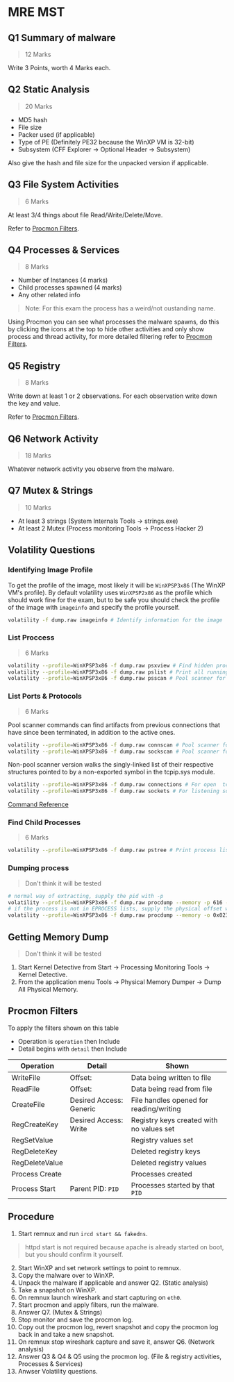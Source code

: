 # MRE MST

## Q1 Summary of malware
> 12 Marks

Write 3 Points, worth 4 Marks each.

## Q2 Static Analysis
> 20 Marks

- MD5 hash
- File size
- Packer used (if applicable)
- Type of PE (Definitely PE32 because the WinXP VM is 32-bit)
- Subsystem (CFF Explorer -> Optional Header -> Subsystem)

Also give the hash and file size for the unpacked version if applicable.

## Q3 File System Activities
> 6 Marks

At least 3/4 things about file Read/Write/Delete/Move.

Refer to [Procmon Filters](#procmon-filters).

## Q4 Processes & Services
> 8 Marks

- Number of Instances (4 marks)
- Child processes spawned (4 marks)
- Any other related info

> Note: For this exam the process has a weird/not oustanding name.

Using Procmon you can see what processes the malware spawns, do this by clicking the icons at the top to hide other activities and only show process and thread activity, for more detailed filtering refer to [Procmon Filters](#procmon-filters).

## Q5 Registry
> 8 Marks

Write down at least 1 or 2 observations. For each observation write down the key and value.

Refer to [Procmon Filters](#procmon-filters).

## Q6 Network Activity
> 18 Marks

Whatever network activity you observe from the malware.

## Q7 Mutex & Strings
> 10 Marks

- At least 3 strings (System Internals Tools -> strings.exe)
- At least 2 Mutex (Process monitoring Tools -> Process Hacker 2)

## Volatility Questions

### Identifying Image Profile
To get the profile of the image, most likely it will be `WinXPSP3x86` (The WinXP VM's profile). By default volatility uses `WinXPSP2x86` as the profile which should work fine for the exam, but to be safe you should check the profile of the image with `imageinfo` and specify the profile yourself.
```bash
volatility -f dump.raw imageinfo # Identify information for the image
```

### List Proccess
> 6 Marks

```bash
volatility --profile=WinXPSP3x86 -f dump.raw psxview # Find hidden processes with various process listings
volatility --profile=WinXPSP3x86 -f dump.raw pslist # Print all running processes by following the EPROCESS lists
volatility --profile=WinXPSP3x86 -f dump.raw psscan # Pool scanner for process objects
```

### List Ports & Protocols
> 6 Marks

Pool scanner commands can find artifacts from previous connections that have since been terminated, in addition to the active ones.
```bash
volatility --profile=WinXPSP3x86 -f dump.raw connscan # Pool scanner for open  tcp connections
volatility --profile=WinXPSP3x86 -f dump.raw sockscan # Pool scanner for listening sockets for any protocol (TCP, UDP, RAW, etc)
```

Non-pool scanner version walks the singly-linked list of their respective structures pointed to by a non-exported symbol in the tcpip.sys module.
```bash
volatility --profile=WinXPSP3x86 -f dump.raw connections # For open  tcp connections
volatility --profile=WinXPSP3x86 -f dump.raw sockets # For listening sockets for any protocol (TCP, UDP, RAW, etc)
```

[Command Reference](https://github.com/volatilityfoundation/volatility/wiki/Command-Reference#networking)

### Find Child Processes
> 6 Marks
```bash
volatility --profile=WinXPSP3x86 -f dump.raw pstree # Print process list as a tree
```

### Dumping process
> Don't think it will be tested
```bash
# normal way of extracting, supply the pid with -p
volatility --profile=WinXPSP3x86 -f dump.raw procdump --memory -p 616 -D dumps/
# if the process is not in EPROCESS lists, supply the physical offset with -o
volatility --profile=WinXPSP3x86 -f dump.raw procdump --memory -o 0x023551b0 -D dumps/
```

## Getting Memory Dump
> Don't think it will be tested

1.	Start Kernel Detective from Start &rarr; Processing Monitoring Tools &rarr; Kernel Detective.
2.	From the application menu Tools &rarr; Physical Memory Dumper &rarr;  Dump All Physical Memory.

## Procmon Filters

To apply the filters shown on this table
- Operation is `operation` then Include
- Detail begins with `detail` then Include

| Operation | Detail | Shown |
|---|---|---|
| WriteFile | Offset: | Data being written to file |
| ReadFile | Offset: | Data being read from file |
| CreateFile | Desired Access: Generic | File handles opened for reading/writing |
| RegCreateKey | Desired Access: Write | Registry keys created with no values set |
| RegSetValue |  | Registry values set |
| RegDeleteKey | | Deleted registry keys |
| RegDeleteValue | | Deleted registry values |
| Process Create | | Processes created |
| Process Start | Parent PID: `PID` | Processes started by that `PID` |

## Procedure
1. Start remnux and run `ircd start && fakedns`.
> httpd start is not required because apache is already started on boot, but you should confirm it yourself.
2. Start WinXP and set network settings to point to remnux.
3. Copy the malware over to WinXP.
4. Unpack the malware if applicable and answer Q2. (Static analysis)
5. Take a snapshot on WinXP.
6. On remnux launch wireshark and start capturing on `eth0`.
7. Start procmon and apply filters, run the malware.
8. Answer Q7. (Mutex & Strings)
9. Stop monitor and save the procmon log.
10. Copy out the procmon log, revert snapshot and copy the procmon log back in and take a new snapshot.
11. On remnux stop wireshark capture and save it, answer Q6. (Network analysis)
12. Answer Q3 & Q4 & Q5 using the procmon log. (File & registry activities, Processes & Services)
13. Anwser Volatility questions.